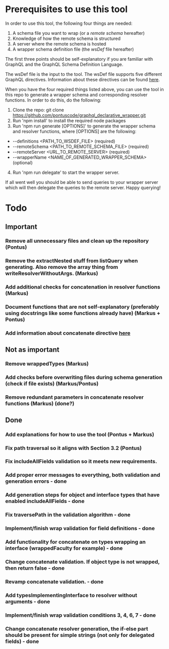 # Prerequisites to use this tool

In order to use this tool, the following four things are needed: 

1. A schema file you want to wrap (or a _remote schema_ hereafter)
2. Knowledge of how the remote schema is structured
3. A server where the remote schema is hosted
4. A wrapper schema definition file (the _wsDef_ file hereafter)

The first three points should be self-explanatory if you are familiar with GraphQL and the GraphQL Schema Definition Language. 

The wsDef file is the input to the tool. The wsDef file supports five different GraphQL directives. Information about these directives can be found [here](directives.md).

When you have the four required things listed above, you can use the tool in this repo to generate a wrapper schema and corresponding resolver functions. 
In order to do this, do the following:

1. Clone the repo: git clone https://github.com/pontuscode/graphql_declarative_wrapper.git
2. Run 'npm install' to install the required node packages
3. Run 'npm run generate \[OPTIONS\]' to generate the wrapper schema and resolver functions, where \[OPTIONS\] are the following: 
  * --definitions <PATH_TO_WSDEF_FILE> (required)
  * --remoteSchema <PATH_TO_REMOTE_SCHEMA_FILE> (required)
  * --remoteServer <URL_TO_REMOTE_SERVER> (required)
  * --wrapperName <NAME_OF_GENERATED_WRAPPER_SCHEMA> (optional)
4. Run 'npm run delegate' to start the wrapper server. 

If all went well you should be able to send queries to your wrapper server which will then delegate the queries to the remote server. Happy querying! 

# Todo

## Important

### Remove all unnecessary files and clean up the repository (Pontus)

### Remove the extractNested stuff from listQuery when generating. Also remove the array thing from writeResolverWithoutArgs. (Markus)

### Add additional checks for concatenation in resolver functions (Markus)

### Document functions that are not self-explanatory (preferably using docstrings like some functions already have) (Markus + Pontus)

### Add information about concatenate directive [here](directives.md)

## Not as important

### Remove wrappedTypes (Markus)

### Add checks before overwriting files during schema generation (check if file exists) (Markus/Pontus)

### Remove redundant parameters in concatenate resolver functions (Markus) (done?)

## Done

### Add explanations for how to use the tool (Pontus + Markus)

### Fix path traversal so it aligns with Section 3.2 (Pontus)

### Fix includeAllFields validation so it meets new requirements. 

### Add proper error messages to everything, both validation and generation errors - done

### Add generation steps for object and interface types that have enabled includeAllFields - done

### Fix traversePath in the validation algorithm - done

### Implement/finish wrap validation for field definitions - done

### Add functionality for concatenate on types wrapping an interface (wrappedFaculty for example) - done

### Change concatenate validation. If object type is not wrapped, then return false - done

### Revamp concatenate validation. - done

### Add typesImplementingInterface to resolver without arguments - done

### Implement/finish wrap validation conditions 3, 4, 6, 7 - done

### Change concatenate resolver generation, the if-else part should be present for simple strings (not only for delegated fields) - done


